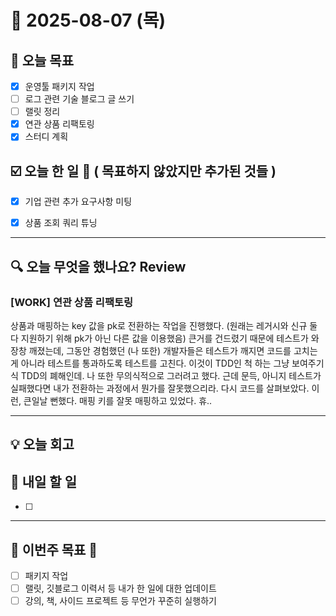 # 📆 2025-08-07 (목)
## 🥅 오늘 목표 
- [x] 운영툴 패키지 작업 
- [ ] 로그 관련 기술 블로그 글 쓰기 
- [ ] 랠릿 정리 
- [x] 연관 상품 리팩토링
- [x] 스터디 계획 

## ☑️ 오늘 한 일 📑 ( 목표하지 않았지만 추가된 것들 )
- [x] 기업 관련 추가 요구사항 미팅
- [x] 상품 조회 쿼리 튜닝


***

## 🔍️ 오늘 무엇을 했나요? Review
### [WORK] 연관 상품 리팩토링
상품과 매핑하는 key 값을 pk로 전환하는 작업을 진행했다. (원래는 레거시와 신규 둘 다 지원하기 위해 pk가 아닌 다른 값을 이용했음) 큰거를 건드렸기 때문에 테스트가 와장창 깨졌는데, 그동안 경험했던 (나 또한) 개발자들은 테스트가 깨지면 코드를 고치는게 아니라 테스트를 통과하도록 테스트를 고친다. 이것이 TDD인 척 하는 그냥 보여주기식 TDD의 폐해인데. 나 또한 무의식적으로 그러려고 했다. 근데 문득, 아니지 테스트가 실패했다면 내가 전환하는 과정에서 뭔가를 잘못했으리라. 다시 코드를 살펴보았다. 이런, 큰일날 뻔했다. 매핑 키를 잘못 매핑하고 있었다. 휴.. 


***

## 💡 오늘 회고


## 🎯 내일 할 일
- [ ] 

***

## 🏁 이번주 목표 🏁
- [ ] 패키지 작업 
- [ ] 랠릿, 깃블로그 이력서 등 내가 한 일에 대한 업데이트 
- [ ] 강의, 책, 사이드 프로젝트 등 무언가 꾸준히 실행하기 
